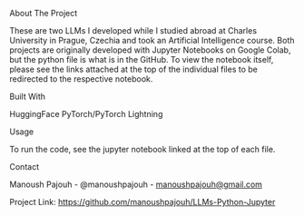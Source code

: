 About The Project

These are two LLMs I developed while I studied abroad at Charles University in Prague, Czechia and took an Artificial Intelligence course.
Both projects are originally developed with Jupyter Notebooks on Google Colab, but the python file is what is in the GitHub. 
To view the notebook itself, please see the links attached at the top of the individual files to be redirected to the respective notebook. 

Built With

HuggingFace
PyTorch/PyTorch Lightning

Usage

To run the code, see the jupyter notebook linked at the top of each file.

Contact

Manoush Pajouh - @manoushpajouh - manoushpajouh@gmail.com

Project Link: https://github.com/manoushpajouh/LLMs-Python-Jupyter
